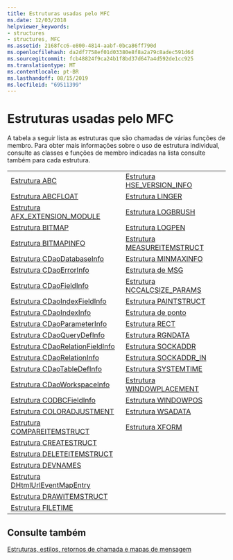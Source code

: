 ```yaml
---
title: Estruturas usadas pelo MFC
ms.date: 12/03/2018
helpviewer_keywords:
- structures
- structures, MFC
ms.assetid: 2168fcc6-e800-4814-aabf-0bca86ff790d
ms.openlocfilehash: da2df7758ef01d03380e8f8a2a79c8adec591d6d
ms.sourcegitcommit: fcb48824f9ca24b1f8bd37d647a4d592de1cc925
ms.translationtype: MT
ms.contentlocale: pt-BR
ms.lasthandoff: 08/15/2019
ms.locfileid: "69511399"
---
```

# <a name="structures-used-by-mfc"></a>Estruturas usadas pelo MFC

A tabela a seguir lista as estruturas que são chamadas de várias funções de membro. Para obter mais informações sobre o uso de estrutura individual, consulte as classes e funções de membro indicadas na lista consulte também para cada estrutura.

|||
|-|-|
|[Estrutura ABC](/windows/win32/api/wingdi/ns-wingdi-abc)|[Estrutura HSE_VERSION_INFO](../../mfc/reference/hse-version-info-structure.md)|
|[Estrutura ABCFLOAT](/windows/win32/api/wingdi/ns-wingdi-abcfloat)|[Estrutura LINGER](/windows/win32/api/winsock/ns-winsock-linger)|
|[Estrutura AFX_EXTENSION_MODULE](../../mfc/reference/afx-extension-module-structure.md)|[Estrutura LOGBRUSH](/windows/win32/api/wingdi/ns-wingdi-logbrush)|
|[Estrutura BITMAP](/windows/win32/api/wingdi/ns-wingdi-bitmap)|[Estrutura LOGPEN](/windows/win32/api/Wingdi/ns-wingdi-logpen)|
|[Estrutura BITMAPINFO](/windows/win32/api/wingdi/ns-wingdi-bitmapinfo)|[Estrutura MEASUREITEMSTRUCT](/windows/win32/api/winuser/ns-winuser-measureitemstruct)|
|[Estrutura CDaoDatabaseInfo](../../mfc/reference/cdaodatabaseinfo-structure.md)|[Estrutura MINMAXINFO](/windows/win32/api/winuser/ns-winuser-minmaxinfo)|
|[Estrutura CDaoErrorInfo](../../mfc/reference/cdaoerrorinfo-structure.md)|[Estrutura de MSG](/windows/win32/api/winuser/ns-winuser-msg)|
|[Estrutura CDaoFieldInfo](../../mfc/reference/cdaofieldinfo-structure.md)|[Estrutura NCCALCSIZE_PARAMS](/windows/win32/api/winuser/ns-winuser-nccalcsize_params)|
|[Estrutura CDaoIndexFieldInfo](../../mfc/reference/cdaoindexfieldinfo-structure.md)|[Estrutura PAINTSTRUCT](/windows/win32/api/winuser/ns-winuser-paintstruct)|
|[Estrutura CDaoIndexInfo](../../mfc/reference/cdaoindexinfo-structure.md)|[Estrutura de ponto](/windows/win32/api/windef/ns-windef-point)|
|[Estrutura CDaoParameterInfo](../../mfc/reference/cdaoparameterinfo-structure.md)|[Estrutura RECT](/windows/win32/api/windef/ns-windef-rect)|
|[Estrutura CDaoQueryDefInfo](../../mfc/reference/cdaoquerydefinfo-structure.md)|[Estrutura RGNDATA](/windows/win32/api/wingdi/ns-wingdi-rgndatw)|
|[Estrutura CDaoRelationFieldInfo](../../mfc/reference/cdaorelationfieldinfo-structure.md)|[Estrutura SOCKADDR](/windows/win32/winsock/sockaddr-2)|
|[Estrutura CDaoRelationInfo](../../mfc/reference/cdaorelationinfo-structure.md)|[Estrutura SOCKADDR_IN](/windows/win32/winsock/sockaddr-2)|
|[Estrutura CDaoTableDefInfo](../../mfc/reference/cdaotabledefinfo-structure.md)|[Estrutura SYSTEMTIME](/windows/win32/api/minwinbase/ns-minwinbase-systemtime)
|[Estrutura CDaoWorkspaceInfo](../../mfc/reference/cdaoworkspaceinfo-structure.md)|[Estrutura WINDOWPLACEMENT](/windows/win32/api/winuser/ns-winuser-windowplacement)|
|[Estrutura CODBCFieldInfo](../../mfc/reference/codbcfieldinfo-structure.md)|[Estrutura WINDOWPOS](/windows/win32/api/winuser/ns-winuser-windowpos)
|[Estrutura COLORADJUSTMENT](/windows/win32/api/wingdi/ns-wingdi-coloradjustment)|[Estrutura WSADATA](/windows/win32/api/winsock2/ns-winsock2-wsadatw)|
|[Estrutura COMPAREITEMSTRUCT](/windows/win32/api/winuser/ns-winuser-compareitemstruct)|[Estrutura XFORM](/windows/win32/api/wingdi/ns-wingdi-xform)|
|[Estrutura CREATESTRUCT](/windows/win32/api/winuser/ns-winuser-createstructw)||
|[Estrutura DELETEITEMSTRUCT](/windows/win32/api/winuser/ns-winuser-deleteitemstruct)||
|[Estrutura DEVNAMES](/windows/win32/api/commdlg/ns-commdlg-devnames)||
|[Estrutura DHtmlUrlEventMapEntry](../../mfc/reference/dhtmlurleventmapentry-structure.md)||
|[Estrutura DRAWITEMSTRUCT](/windows/win32/api/winuser/ns-winuser-drawitemstruct)||
|[Estrutura FILETIME](/windows/win32/api/minwinbase/ns-minwinbase-filetime)||

## <a name="see-also"></a>Consulte também

[Estruturas, estilos, retornos de chamada e mapas de mensagem](../../mfc/reference/structures-styles-callbacks-and-message-maps.md)
